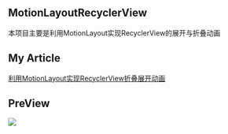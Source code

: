 ## MotionLayoutRecyclerView
本项目主要是利用MotionLayout实现RecyclerView的展开与折叠动画

## My Article
[利用MotionLayout实现RecyclerView折叠展开动画](https://juejin.cn/post/6908327119055650824)

## PreView
![](https://raw.githubusercontent.com/shenzhen2017/newImage/master/blog9/p1.gif)